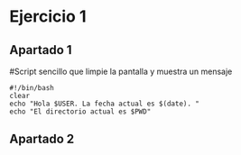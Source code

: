 # Ejercicio 1 

## Apartado 1

#Script sencillo que limpie la pantalla  y muestra un mensaje  
~~~
#!/bin/bash 
clear  
echo "Hola $USER. La fecha actual es $(date). "  
echo "El directorio actual es $PWD"  
~~~
## Apartado 2

